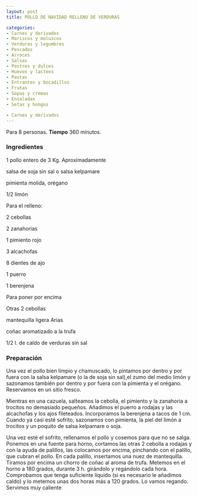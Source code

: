 ```yaml
---
layout: post
title: POLLO DE NAVIDAD RELLENO DE VERDURAS

categories:
- Carnes y derivados
- Mariscos y moluscos
- Verduras y legumbres
- Pescados
- Arroces
- Salsas
- Postres y dulces
- Huevos y lacteos
- Pastas
- Entrantes y bocadillos
- Frutas
- Sopas y cremas
- Ensaladas
- Setas y hongos

- Carnes y derivados
---
```

Para 8 personas.
<b>Tiempo</b> 360 minutos.

<h3>Ingredientes</h3>
1 pollo entero de 3 Kg. Aproximadamente

salsa de soja sin sal o salsa kelpamare

pimienta molida, orégano

1/2 limón

Para el relleno:

2 cebollas

2 zanahorias

1 pimiento rojo

3 alcachofas

8 dientes de ajo

1 puerro

1 berenjena

Para poner por encima

Otras 2 cebollas

mantequilla ligera Arias

coñac aromatizado a la trufa

1/2 l. de caldo de verduras sin sal

<h3>Preparación</h3>
Una vez el pollo bien limpio y chamuscado, lo pintamos por dentro y por fuera con la salsa kelpamare (o la de soja sin sal),el zumo del medio limón y sazonamos también por dentro y por fuera con la pimienta y el orégano. Reservamos en un sitio fresco.

Mientras en una cazuela, salteamos la cebolla, el pimiento y la zanahoria a trocitos no demasiado pequeños. Añadimos el puerro a rodajas y las alcachofas y los ajos fileteados. Incorporamos la berenjena a tacos de 1 cm. Cuando ya casi esté sofrito, sazonamos con pimienta, la piel del limón a trocitos y un poquito de salsa kelpamare o soja.

Una vez esté el sofrito, rellenamos el pollo y cosemos para que no se salga. Ponemos en una fuente para horno, cortamos las otras 2 cebolla a rodajas y con la ayuda de palillos, las colocamos por encima, pinchando con el palillo, que cubran el pollo. En cada palillo, insertamos una nuez de mantequilla. Tiramos por encima un chorro de coñac al aroma de trufa. Metemos en el horno a 180 grados, durante 3 h. girándolo y regándolo cada hora. Comprobamos que tenga suficiente líquido (si es necesario le añadimos caldo) y lo metemos unas dos horas más a 120 grados. Lo vamos regando. Servimos muy caliente

